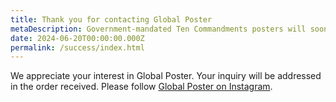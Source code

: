 ```yaml
---
title: Thank you for contacting Global Poster
metaDescription: Government-mandated Ten Commandments posters will soon be available.
date: 2024-06-20T00:00:00.000Z
permalink: /success/index.html
---
```


We appreciate your interest in Global Poster.
Your inquiry will be addressed in the order received.
Please follow [Global Poster on Instagram](https://www.instagram.com/globalposterla/).

